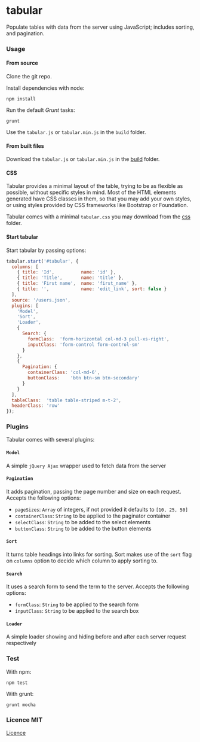 tabular
=======

Populate tables with data from the server using JavaScript; includes sorting, and pagination.


### Usage

#### From source

Clone the git repo.

Install dependencies with node:

```shell
npm install
```

Run the default *Grunt* tasks:

```shell
grunt
```

Use the `tabular.js` or `tabular.min.js` in the `build` folder.

#### From built files

Download the `tabular.js` or `tabular.min.js` in the [build](build) folder.

#### CSS

Tabular provides a minimal layout of the table, trying to be as flexible as possible, without specific styles in mind. Most of the HTML elements generated have CSS classes in them, so that you may add your own styles, or using styles provided by CSS frameworks like Bootstrap or Foundation.

Tabular comes with a minimal `tabular.css` you may download from the [css](css) folder.

#### Start tabular

Start tabular by passing options:

```javascript
tabular.start('#tabular', {
  columns: [
    { title: 'Id',          name: 'id' },
    { title: 'Title',       name: 'title' },
    { title: 'First name',  name: 'first_name' },
    { title: '',            name: 'edit_link', sort: false }
  ],
  source: '/users.json',
  plugins: [
    'Model',
    'Sort',
    'Loader',
    {
      Search: {
        formClass:  'form-horizontal col-md-3 pull-xs-right',
        inputClass: 'form-control form-control-sm'
      }
    },
    {
      Pagination: {
        containerClass: 'col-md-6',
        buttonClass:    'btn btn-sm btn-secondary'
      }
    }
  ],
  tableClass:  'table table-striped m-t-2',
  headerClass: 'row'
});
```




### Plugins

Tabular comes with several plugins:

#### `Model`

A simple `jQuery Ajax` wrapper used to fetch data from the server

#### `Pagination`

It adds pagination, passing the page number and size on each request. Accepts the following options:

- `pageSizes`:      `Array` of integers, if not provided it defaults to `[10, 25, 50]`
- `containerClass`: `String` to be applied to the paginator container
- `selectClass`:    `String` to be added to the select elements
- `buttonClass`:    `String` to be added to the button elements

#### `Sort`

It turns table headings into links for sorting. Sort makes use of the `sort` flag on `columns` option to decide which column to apply sorting to.

#### `Search`

It uses a search form to send the term to the server. Accepts the following options:

- `formClass`: `String` to be applied to the search form
- `inputClass`: `String` to be applied to the search box

#### `Loader`

A simple loader showing and hiding before and after each server request respectively


### Test

With npm:

```shell
npm test
```

With grunt:

```shell
grunt mocha
```

### Licence MIT
[Licence](LICENCE)

